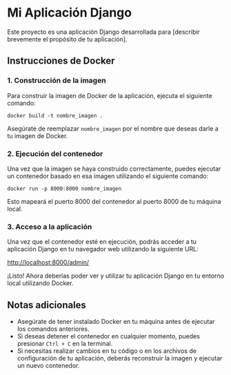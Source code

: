 # Mi Aplicación Django

Este proyecto es una aplicación Django desarrollada para [describir brevemente el propósito de tu aplicación].

## Instrucciones de Docker

### 1. Construcción de la imagen

Para construir la imagen de Docker de la aplicación, ejecuta el siguiente comando:

`docker build -t nombre_imagen .`

Asegúrate de reemplazar `nombre_imagen` por el nombre que deseas darle a tu imagen de Docker.

### 2. Ejecución del contenedor

Una vez que la imagen se haya construido correctamente, puedes ejecutar un contenedor basado en esa imagen utilizando el siguiente comando:

`docker run -p 8000:8000 nombre_imagen`

Esto mapeará el puerto 8000 del contenedor al puerto 8000 de tu máquina local.

### 3. Acceso a la aplicación

Una vez que el contenedor esté en ejecución, podrás acceder a tu aplicación Django en tu navegador web utilizando la siguiente URL:

[http://localhost:8000/admin/](http://localhost:8000/admin/)

¡Listo! Ahora deberías poder ver y utilizar tu aplicación Django en tu entorno local utilizando Docker.

## Notas adicionales

- Asegúrate de tener instalado Docker en tu máquina antes de ejecutar los comandos anteriores.
- Si deseas detener el contenedor en cualquier momento, puedes presionar `Ctrl + C` en la terminal.
- Si necesitas realizar cambios en tu código o en los archivos de configuración de tu aplicación, deberás reconstruir la imagen y ejecutar un nuevo contenedor.

